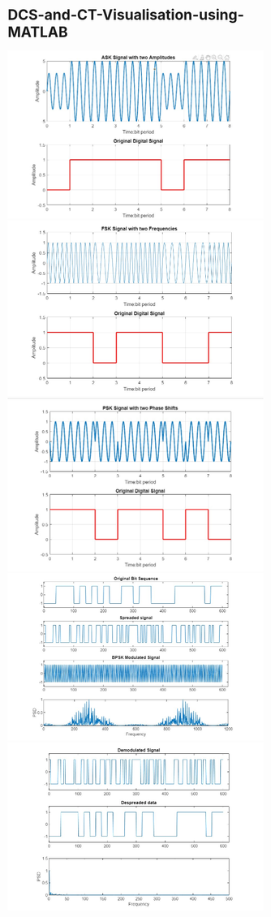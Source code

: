 # DCS-and-CT-Visualisation-using-MATLAB
![](BASK/BASK.jpg)
![](BFSK/BFSK.jpg)
![](BPSK/BPSK.jpg)
![](DSSS/DSSS_1.jpg)
![](DSSS/DSSS_2.jpg)

